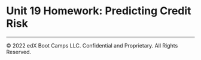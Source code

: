 # Unit 19 Homework: Predicting Credit Risk




---

© 2022 edX Boot Camps LLC. Confidential and Proprietary. All Rights Reserved.
